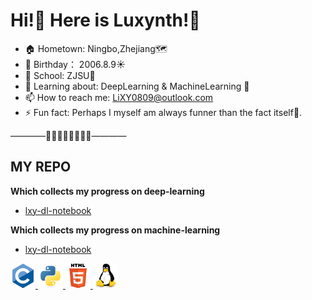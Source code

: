 # Hi!👋 Here is Luxynth!🎉

- 🏠 Hometown: Ningbo,Zhejiang🗺️
- 🎂 Birthday： 2006.8.9☀️
- 🔭 School: ZJSU🏫
- 🌱 Learning about: DeepLearning & MachineLearning 🧠
- 📫 How to reach me: LiXY0809@outlook.com
- ⚡ Fun fact: Perhaps I myself am always funner than the fact itself🤪.
  
————💖🥑🥥📌🧩🐰🦋💡————

## MY REPO
**Which collects my progress on deep-learning**
- [lxy-dl-notebook](/https://www.github.com/LiXYuannn/lxy-dl-notebook/)
  
**Which collects my progress on machine-learning**
- [lxy-dl-notebook](/https://www.github.com/LiXYuannn/lxy-ml-notebook/)

<p align="left"> <a href="https://www.cprogramming.com/" target="_blank" rel="noreferrer"> <img src="https://raw.githubusercontent.com/devicons/devicon/master/icons/c/c-original.svg" alt="c" width="40" height="40"/> </a> </a> <a href="https://www.python.org" target="_blank" rel="noreferrer"> <img src="https://raw.githubusercontent.com/devicons/devicon/master/icons/python/python-original.svg" alt="python" width="40" height="40"/> </a> <a href="https://www.w3.org/html/" target="_blank" rel="noreferrer"> <img src="https://raw.githubusercontent.com/devicons/devicon/master/icons/html5/html5-original-wordmark.svg" alt="html5" width="40" height="40"/> </a> <a href="https://www.linux.org/" target="_blank" rel="noreferrer"> <img src="https://raw.githubusercontent.com/devicons/devicon/master/icons/linux/linux-original.svg" alt="linux" width="40" height="40"/> </p>

